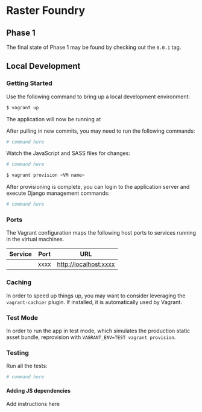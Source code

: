 # Raster Foundry

## Phase 1

The final state of Phase 1 may be found by checking out the `0.0.1` tag.

## Local Development

### Getting Started

Use the following command to bring up a local development environment:

```bash
$ vagrant up
```

The application will now be running at

After pulling in new commits, you may need to run the following commands:

```bash
# command here
```

Watch the JavaScript and SASS files for changes:

```bash
# command here
```

```bash
$ vagrant provision <VM name>
```

After provisioning is complete, you can login to the application server and execute Django management commands:

```bash
# command here
```

### Ports

The Vagrant configuration maps the following host ports to services running in the virtual machines.

Service                | Port | URL
---------------------- | -----| ------------------------------------------------
                       | xxxx | [http://localhost:xxxx](http://localhost:xxxx)

### Caching

In order to speed up things up, you may want to consider leveraging the `vagrant-cachier` plugin. If installed, it is automatically used by Vagrant.

### Test Mode

In order to run the app in test mode, which simulates the production static asset bundle, reprovision with `VAGRANT_ENV=TEST vagrant provision`.

### Testing

Run all the tests:

```bash
# command here
```

#### Adding JS dependencies

Add instructions here
